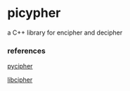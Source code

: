 # picypher
a C++ library for encipher and decipher

### references

[pycipher](https://github.com/jameslyons/pycipher)

[libcipher](https://github.com/Chennaipy/libcipher)
